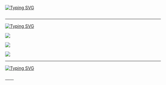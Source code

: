 [![Typing SVG](https://readme-typing-svg.demolab.com/?lines=Hi+!++I'm+Shreyas+Bailkar;Full+Stack+Developer+|+Freelancer)](https://git.io/typing-svg)

<p>
    <img src="https://komarev.com/ghpvc/?username=shreyas023" alt="">
</p>

<hr>

[![Typing SVG](https://readme-typing-svg.demolab.com?duration=4000&pause=10000&vCenter=true&width=435&lines=%24+~%2FSkills)](https://git.io/typing-svg)

<p>
  <a href="https://skillicons.dev">
    <img src="https://skillicons.dev/icons?i=html,css,js,scss,bootstrap,react,nodejs,figma,mysql,expressjs,flask,dart" />
  </a>
</p>
<p>
  <a href="https://skillicons.dev">
    <img src="https://skillicons.dev/icons?i=c,cpp,python,java,r,matlab,powershell,aws,googlecloud,tensorflow" />
  </a>
</p>
<p>
  <a href="https://skillicons.dev">
    <img src="https://skillicons.dev/icons?i=git,github,vscode,eclipse,flutter,androidstudio" />
  </a>
</p>

<hr>

<!-- [![Typing SVG](https://readme-typing-svg.demolab.com?font=Fira+Code&weight=600&size=22&duration=4000&pause=100000000&color=7FFF00&vCenter=true&width=435&lines=%24+~%2Fapps)](https://git.io/typing-svg)

[![My Skills](https://skillicons.dev/icons?i=vscode)](https://skillicons.dev) -->



[![Typing SVG](https://readme-typing-svg.demolab.com?duration=4000&pause=10000&vCenter=true&width=435&lines=%24+~%2Fcontact_me)](https://git.io/typing-svg)

<a href="mailto:shreyasbailkar01@gmail.com?subject=Hello%20Shreyas">
        <img src="https://img.shields.io/badge/-Gmail-333C43?logo=gmail&logoColor=gmail&style=flat" alt=""/>&nbsp;&nbsp;&nbsp;
</a>

<a href="https://linkedin.com/in/shreyas-bailkar-a4597121b">
        <img src="https://img.shields.io/badge/-LinkedIn-333C43?logo=linkedin&logoColor=discord&style=flat" alt=""/>&nbsp;&nbsp;&nbsp;
</a>
